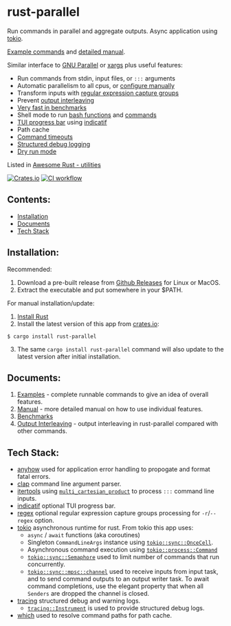# rust-parallel

Run commands in parallel and aggregate outputs.  Async application using [tokio](https://tokio.rs).

[Example commands](https://github.com/aaronriekenberg/rust-parallel/wiki/Examples) and [detailed manual](https://github.com/aaronriekenberg/rust-parallel/wiki/Manual).

Similar interface to [GNU Parallel](https://www.gnu.org/software/parallel/parallel_examples.html) or [xargs](https://man7.org/linux/man-pages/man1/xargs.1.html) plus useful features:
* Run commands from stdin, input files, or `:::` arguments
* Automatic parallelism to all cpus, or [configure manually](https://github.com/aaronriekenberg/rust-parallel/wiki/Manual#parallelism)
* Transform inputs with [regular expression capture groups](https://github.com/aaronriekenberg/rust-parallel/wiki/Manual#regular-expression)
* Prevent [output interleaving](https://github.com/aaronriekenberg/rust-parallel/wiki/Output-Interleaving)
* [Very fast in benchmarks](https://github.com/aaronriekenberg/rust-parallel/wiki/Benchmarks)
* Shell mode to run [bash functions](https://github.com/aaronriekenberg/rust-parallel/wiki/Manual#bash-function) and [commands](https://github.com/aaronriekenberg/rust-parallel/wiki/Manual#shell-commands)
* [TUI progress bar](https://github.com/aaronriekenberg/rust-parallel/wiki/Manual#progress-bar) using [indicatif](https://github.com/console-rs/indicatif)
* Path cache
* [Command timeouts](https://github.com/aaronriekenberg/rust-parallel/wiki/Manual#timeout)
* [Structured debug logging](https://github.com/aaronriekenberg/rust-parallel/wiki/Manual#debug-logging)
* [Dry run mode](https://github.com/aaronriekenberg/rust-parallel/wiki/Manual#dry-run)

Listed in [Awesome Rust - utilities](https://github.com/rust-unofficial/awesome-rust#utilities)

[crates-badge]: https://img.shields.io/crates/v/rust-parallel.svg
[crates-url]: https://crates.io/crates/rust-parallel

[ci-badge]: https://github.com/aaronriekenberg/rust-parallel/actions/workflows/CI.yml/badge.svg
[ci-url]: https://github.com/aaronriekenberg/rust-parallel/actions/workflows/CI.yml 

[![Crates.io][crates-badge]][crates-url] [![CI workflow][ci-badge]][ci-url]

## Contents:
* [Installation](#installation)
* [Documents](#documents)
* [Tech Stack](#tech-stack)

## Installation:
Recommended:

1. Download a pre-built release from [Github Releases](https://github.com/aaronriekenberg/rust-parallel/releases) for Linux or MacOS.
2. Extract the executable and put somewhere in your $PATH.

For manual installation/update:
1. [Install Rust](https://www.rust-lang.org/learn/get-started)
2. Install the latest version of this app from [crates.io](https://crates.io/crates/rust-parallel):
```
$ cargo install rust-parallel   
```
3. The same `cargo install rust-parallel` command will also update to the latest version after initial installation.

## Documents:
1. [Examples](https://github.com/aaronriekenberg/rust-parallel/wiki/Examples) - complete runnable commands to give an idea of overall features.
1. [Manual](https://github.com/aaronriekenberg/rust-parallel/wiki/Manual) - more detailed manual on how to use individual features.
1. [Benchmarks](https://github.com/aaronriekenberg/rust-parallel/wiki/Benchmarks)
1. [Output Interleaving](https://github.com/aaronriekenberg/rust-parallel/wiki/Output-Interleaving) - output interleaving in rust-parallel compared with other commands.

## Tech Stack:
* [anyhow](https://github.com/dtolnay/anyhow) used for application error handling to propogate and format fatal errors.
* [clap](https://docs.rs/clap/latest/clap/) command line argument parser.
* [itertools](https://docs.rs/itertools/latest/itertools/) using [`multi_cartesian_product`](https://docs.rs/itertools/latest/itertools/trait.Itertools.html#method.multi_cartesian_product) to process `:::` command line inputs.
* [indicatif](https://github.com/console-rs/indicatif) optional TUI progress bar.
* [regex](https://github.com/rust-lang/regex) optional regular expression capture groups processing for `-r`/`--regex` option.
* [tokio](https://tokio.rs/) asynchronous runtime for rust.  From tokio this app uses:
  * `async` / `await` functions (aka coroutines)
  * Singleton `CommandLineArgs` instance using [`tokio::sync::OnceCell`](https://docs.rs/tokio/latest/tokio/sync/struct.OnceCell.html).
  * Asynchronous command execution using [`tokio::process::Command`](https://docs.rs/tokio/latest/tokio/process/struct.Command.html)
  * [`tokio::sync::Semaphore`](https://docs.rs/tokio/latest/tokio/sync/struct.Semaphore.html) used to limit number of commands that run concurrently.
  * [`tokio::sync::mpsc::channel`](https://docs.rs/tokio/latest/tokio/sync/mpsc/fn.channel.html) used to receive inputs from input task, and to send command outputs to an output writer task.  To await command completions, use the elegant property that when all `Senders` are dropped the channel is closed.
* [tracing](https://docs.rs/tracing/latest/tracing/) structured debug and warning logs.
  * [`tracing::Instrument`](https://docs.rs/tracing/latest/tracing/attr.instrument.html) is used to provide structured debug logs.
* [which](https://github.com/harryfei/which-rs) used to resolve command paths for path cache.
